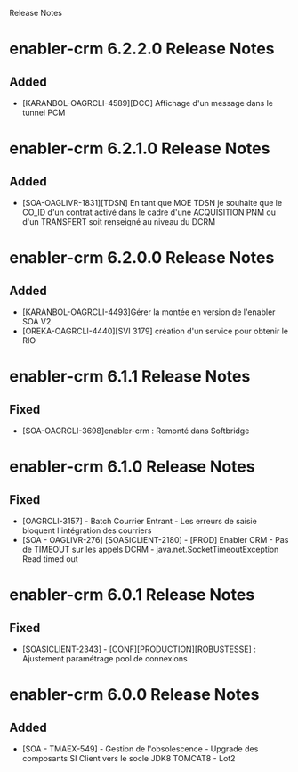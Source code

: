 Release Notes

# enabler-crm 6.2.2.0 Release Notes

## Added

- [KARANBOL-OAGRCLI-4589][DCC] Affichage d'un message dans le tunnel PCM

# enabler-crm 6.2.1.0 Release Notes #

## Added

- [SOA-OAGLIVR-1831][TDSN] En tant que MOE TDSN je souhaite que le CO_ID d'un contrat activé dans le cadre d'une ACQUISITION PNM ou d'un TRANSFERT soit renseigné au niveau du DCRM

# enabler-crm 6.2.0.0 Release Notes #

## Added

- [KARANBOL-OAGRCLI-4493]Gérer la montée en version de l'enabler SOA V2
- [OREKA-OAGRCLI-4440][SVI 3179] création d'un service pour obtenir le RIO

# enabler-crm 6.1.1 Release Notes #

## Fixed

- [SOA-OAGRCLI-3698]enabler-crm : Remonté dans Softbridge


# enabler-crm 6.1.0 Release Notes #

## Fixed

- [OAGRCLI-3157] - Batch Courrier Entrant - Les erreurs de saisie bloquent l'intégration des courriers
- [SOA - OAGLIVR-276] [SOASICLIENT-2180] - [PROD] Enabler CRM - Pas de TIMEOUT sur les appels DCRM - java.net.SocketTimeoutException Read timed out


# enabler-crm 6.0.1 Release Notes #

## Fixed

- [SOASICLIENT-2343] - [CONF][PRODUCTION][ROBUSTESSE] : Ajustement paramétrage pool de connexions

# enabler-crm 6.0.0 Release Notes #

## Added

- [SOA - TMAEX-549] - Gestion de l'obsolescence - Upgrade des composants SI Client vers le socle JDK8 TOMCAT8 - Lot2
